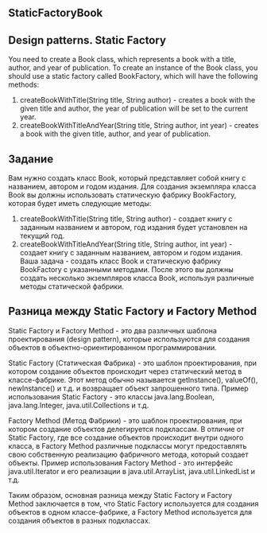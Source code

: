 ## StaticFactoryBook
## Design patterns. Static Factory
You need to create a Book class, which represents a book with a title, author, and year of publication. To create an instance of the Book class, you should use a static factory called BookFactory, which will have the following methods:

1. createBookWithTitle(String title, String author) - creates a book with the given title and author, the year of publication will be set to the current year.
2. createBookWithTitleAndYear(String title, String author, int year) - creates a book with the given title, author, and year of publication.

## Задание

Вам нужно создать класс Book, который представляет собой книгу с названием, автором и годом издания. Для создания экземпляра класса Book вы должны использовать статическую фабрику BookFactory, которая будет иметь следующие методы:

1. createBookWithTitle(String title, String author) - создает книгу с заданным названием и автором, год издания будет установлен на текущий год.
2. createBookWithTitleAndYear(String title, String author, int year) - создает книгу с заданным названием, автором и годом издания.
Ваша задача - создать класс Book и статическую фабрику BookFactory с указанными методами. После этого вы должны создать несколько экземпляров класса Book, используя различные методы статической фабрики.

## Разница между Static Factory и Factory Method 

Static Factory и Factory Method - это два различных шаблона проектирования (design pattern), которые используются для создания объектов в объектно-ориентированном программировании.

Static Factory (Статическая Фабрика) - это шаблон проектирования, при котором создание объектов происходит через статический метод в классе-фабрике. Этот метод обычно называется getInstance(), valueOf(), newInstance() и т.д. и возвращает объект запрошенного типа. Пример использования Static Factory - это классы java.lang.Boolean, java.lang.Integer, java.util.Collections и т.д.

Factory Method (Метод Фабрики) - это шаблон проектирования, при котором создание объектов делегируется подклассам. В отличие от Static Factory, где все создание объектов происходит внутри одного класса, в Factory Method различные подклассы могут предоставлять свою собственную реализацию фабричного метода, который создает объекты. Пример использования Factory Method - это интерфейс java.util.Iterator и его реализации в java.util.ArrayList, java.util.LinkedList и т.д.

Таким образом, основная разница между Static Factory и Factory Method заключается в том, что Static Factory используется для создания объектов в одном классе-фабрике, а Factory Method используется для создания объектов в разных подклассах.
